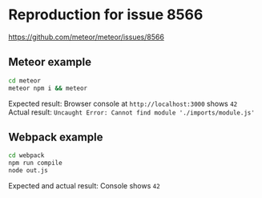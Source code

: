 # Reproduction for issue 8566

https://github.com/meteor/meteor/issues/8566

## Meteor example

```bash
cd meteor
meteor npm i && meteor
```

Expected result: Browser console at `http://localhost:3000` shows `42`  
Actual result: `Uncaught Error: Cannot find module './imports/module.js'`

## Webpack example

```bash
cd webpack
npm run compile
node out.js
```

Expected and actual result: Console shows `42`
